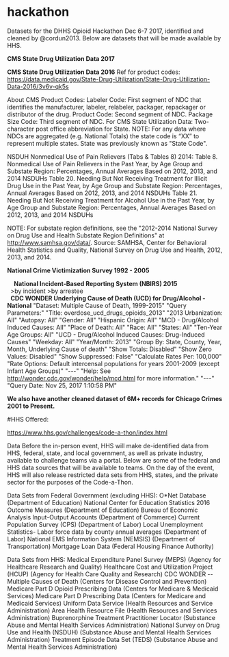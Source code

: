 # hackathon

Datasets for the DHHS Opioid Hackathon Dec 6-7 2017, identified and cleaned by @cordun2013.  Below are datasets that will be made available by HHS. 

<b>CMS State Drug Utilization Data 2017</b>
    
<b>CMS State Drug Utilization Data 2016</b>
Ref for product codes: https://data.medicaid.gov/State-Drug-Utilization/State-Drug-Utilization-Data-2016/3v6v-qk5s

About CMS Product Codes: 
Labeler Code: First segment of NDC that identifies the manufacturer, labeler, relabeler, packager, repackager or distributor of the drug.
Product Code: Second segment of NDC.
Package Size Code: Third segment of NDC. 
For CMS State Utilization Data: Two-character post office abbreviation for State. NOTE: For any data where NDCs are aggregated (e.g. National Totals) the state code is “XX” to represent multiple states. State was previously known as "State Code".

NSDUH Nonmedical Use of Pain Relievers (Tabs & Tables 8) 2014:
Table 8. Nonmedical Use of Pain Relievers in the Past Year, by Age Group and Substate Region: Percentages, Annual Averages Based on 2012, 2013, and 2014 NSDUHs
Table 20. Needing But Not Receiving Treatment for Illicit Drug Use in the Past Year, by Age Group and Substate Region: Percentages, Annual Averages Based on 2012, 2013, and 2014 NSDUHs
Table 21. Needing But Not Receiving Treatment for Alcohol Use in the Past Year, by Age Group and Substate Region: Percentages, Annual Averages Based on 2012, 2013, and 2014 NSDUHs

NOTE: For substate region definitions, see the "2012-2014 National Survey on Drug Use and Health Substate Region Definitions" at http://www.samhsa.gov/data/.
Source: SAMHSA, Center for Behavioral Health Statistics and Quality, National Survey on Drug Use and Health, 2012, 2013, and 2014.
    
<b>National Crime Victimization Survey 1992 - 2005</b><br>

    
<b>National Incident-Based Reporting System (NBIRS) 2015</b><br>
    >by incident
    >by arrestee<br>
   
<b>CDC WONDER Underlying Cause of Death (UCD) for Drug/Alcohol - National</b>
"Dataset: Multiple Cause of Death, 1999-2015"
"Query Parameters:"
"Title: overdose_ucd_drugs_opioids_2013"
"2013 Urbanization: All"
"Autopsy: All"
"Gender: All"
"Hispanic Origin: All"
"MCD - Drug/Alcohol Induced Causes: All"
"Place of Death: All"
"Race: All"
"States: All"
"Ten-Year Age Groups: All"
"UCD - Drug/Alcohol Induced Causes: Drug-Induced Causes"
"Weekday: All"
"Year/Month: 2013"
"Group By: State, County, Year, Month, Underlying Cause of death"
"Show Totals: Disabled"
"Show Zero Values: Disabled"
"Show Suppressed: False"
"Calculate Rates Per: 100,000"
"Rate Options: Default intercensal populations for years 2001-2009 (except Infant Age Groups)"
"---"
"Help: See http://wonder.cdc.gov/wonder/help/mcd.html for more information."
"---"
"Query Date: Nov 25, 2017 1:10:58 PM"

<b>We also have another cleaned dataset of 6M+ records for Chicago Crimes 2001 to Present.</b>

#HHS Offered: 

https://www.hhs.gov/challenges/code-a-thon/index.html

Data
Before the in-person event, HHS will make de-identified data from HHS, federal, state, and local government, as well as private industry, available to challenge teams via a portal. Below are some of the federal and HHS data sources that will be available to teams. On the day of the event, HHS will also release restricted data sets from HHS, states, and the private sector for the purposes of the Code-a-Thon.

Data Sets from Federal Government (excluding HHS):
O*Net Database (Department of Education)
National Center for Education Statistics 2016 Outcome Measures (Department of Education)
Bureau of Economic Analysis Input-Output Accounts (Department of Commerce)
Current Population Survey (CPS) (Department of Labor)
Local Unemployment Statistics- Labor force data by county annual averages (Department of Labor)
National EMS Information System (NEMSIS) (Department of Transportation)
Mortgage Loan Data (Federal Housing Finance Authority)

Data Sets from HHS:
Medical Expenditure Panel Survey (MEPS) (Agency for Healthcare Research and Quality)
Healthcare Cost and Utilization Project (HCUP) (Agency for Health Care Quality and Research)
CDC WONDER -- Multiple Causes of Death (Centers for Disease Control and Prevention)
Medicare Part D Opioid Prescribing Data (Centers for Medicare & Medicaid Services)
Medicare Part D Prescribing Data (Centers for Medicare and Medicaid Services)
Uniform Data Service (Health Resources and Service Administration)
Area Health Resource File (Health Resources and Services Administration)
Buprenorphine Treatment Practitioner Locator (Substance Abuse and Mental Health Services Administration)
National Survey on Drug Use and Health (NSDUH) (Substance Abuse and Mental Health Services Administration)
Treatment Episode Data Set (TEDS) (Substance Abuse and Mental Health Services Administration)
